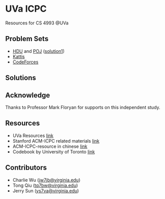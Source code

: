 # UVa ICPC
Resources for CS 4993 @UVa

Problem Sets
------------
- [HDU](http://acm.hdu.edu.cn/) and [POJ](http://poj.org) ([solution1](https://github.com/EnigmaHuang/ACM-ICPC-Algorithm))
- [Kattis](https://open.kattis.com) 
- [CodeForces](http://codeforces.com)

 
Solutions
---------

Acknowledge
---------
Thanks to Professor Mark Floryan for supports on this independent study.

Resources
---------
- UVa Resources [link](http://plato.cs.virginia.edu/~asb2t/icpc/)
- Stanford ACM-ICPC related materials [link](https://github.com/jaehyunp/stanfordacm)
- ACM-ICPC-resource in chinese  [link](https://github.com/morris821028/ACM-ICPC-resource)
- Codebook by University of Toronto  [link](https://github.com/t3nsor/codebook)

Contributors
---------
- Charlie Wu ([jw7jb@virginia.edu](mailto:jw7jb@virginia.edu))
- Tong Qiu ([tq7bw@virginia.edu](mailto:tq7bw@virginia.edu))
- Jerry Sun ([ys7va@virginia.edu](mailto:ys7va@virginia.edu))

